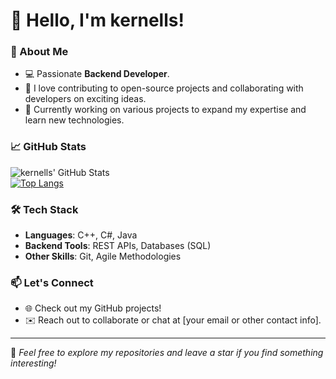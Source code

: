 # 👋 Hello, I'm kernells!  

### 🚀 About Me  
- 💻 Passionate **Backend Developer**.  
- 🤝 I love contributing to open-source projects and collaborating with developers on exciting ideas.  
- 🌱 Currently working on various projects to expand my expertise and learn new technologies.  

### 📈 GitHub Stats  
![kernells' GitHub Stats](https://github-readme-stats.vercel.app/api?username=kernells&show_icons=true&theme=radical)  
[![Top Langs](https://github-readme-stats.vercel.app/api/top-langs/?username=kernells&layout=compact&theme=radical)](https://github.com/anuraghazra/github-readme-stats)  

### 🛠️ Tech Stack  
- **Languages**: C++, C#, Java  
- **Backend Tools**: REST APIs, Databases (SQL)
- **Other Skills**: Git, Agile Methodologies 

### 📫 Let's Connect  
- 🌐 Check out my GitHub projects!  
- ✉️ Reach out to collaborate or chat at [your email or other contact info].  

---
🌟 *Feel free to explore my repositories and leave a star if you find something interesting!*  
